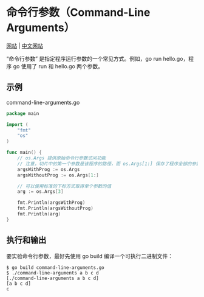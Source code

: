 # 命令行参数（Command-Line Arguments）

[网站](https://gobyexample.com/command-line-arguments) | [中文网站](https://gobyexample-cn.github.io/command-line-arguments)

“命令行参数” 是指定程序运行参数的一个常见方式。例如，go run hello.go，程序 go 使用了 run 和 hello.go 两个参数。

## 示例

command-line-arguments.go

<!--  -->
<!--  -->
<!--  -->
<!--  -->
<!--  -->
<!--  -->
<!--  -->
<!--  -->
<!--  -->

```go
package main

import (
	"fmt"
	"os"
)

func main() {
	// os.Args 提供原始命令行参数访问功能
	// 注意，切片中的第一个参数是该程序的路径，而 os.Args[1:] 保存了程序全部的参数
	argsWithProg := os.Args
	argsWithoutProg := os.Args[1:]

	// 可以使用标准的下标方式取得单个参数的值
	arg := os.Args[3]

	fmt.Println(argsWithProg)
	fmt.Println(argsWithoutProg)
	fmt.Println(arg)
}
```

## 执行和输出

要实验命令行参数，最好先使用 go build 编译一个可执行二进制文件：

```
$ go build command-line-arguments.go
$ ./command-line-arguments a b c d
[./command-line-arguments a b c d]
[a b c d]
c
```
